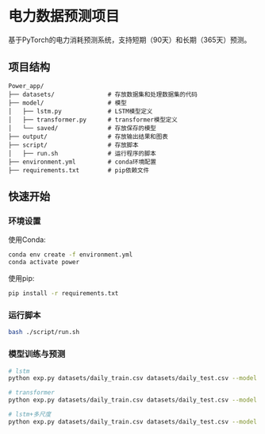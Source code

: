 # 电力数据预测项目

基于PyTorch的电力消耗预测系统，支持短期（90天）和长期（365天）预测。

## 项目结构

```
Power_app/
├── datasets/               # 存放数据集和处理数据集的代码
├── model/                  # 模型
│   ├── lstm.py             # LSTM模型定义
│   ├── transformer.py      # transformer模型定义
│   └── saved/              # 存放保存的模型
├── output/                 # 存放输出结果和图表
├── script/                 # 存放脚本
│   ├── run.sh              # 运行程序的脚本
├── environment.yml         # conda环境配置
├── requirements.txt        # pip依赖文件
```

## 快速开始

### 环境设置

使用Conda:

```bash
conda env create -f environment.yml
conda activate power
```

使用pip:

```bash
pip install -r requirements.txt
```

### 运行脚本

```bash
bash ./script/run.sh
```

### 模型训练与预测

```bash
# lstm
python exp.py datasets/daily_train.csv datasets/daily_test.csv --model lstm

# transformer
python exp.py datasets/daily_train.csv datasets/daily_test.csv --model transformer

# lstm+多尺度
python exp.py datasets/daily_train.csv datasets/daily_test.csv --model lstm  --multiscale
```
